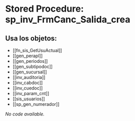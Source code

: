 # Stored Procedure: sp_inv_FrmCanc_Salida_crea

## Usa los objetos:
- [[fn_sis_GetUsuActual]]
- [[gen_perapl]]
- [[gen_periodos]]
- [[gen_subtipodoc]]
- [[gen_sucursal]]
- [[inv_auditoria]]
- [[inv_cabdoc]]
- [[inv_cuedoc]]
- [[inv_param_cnt]]
- [[sis_usuarios]]
- [[sp_gen_numerador]]

*No code available.*
